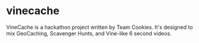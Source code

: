 # vinecache
VineCache is a hackathon project written by Team Cookies.
It's designed to mix GeoCaching, Scavenger Hunts, and Vine-like 6 second videos.